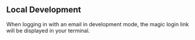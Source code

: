 ## Local Development

When logging in with an email in development mode, the magic login link will be displayed in your terminal.
